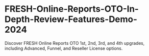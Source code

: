 # FRESH-Online-Reports-OTO-In-Depth-Review-Features-Demo-2024
Discover FRESH Online Reports OTO 1st, 2nd, 3rd, and 4th upgrades, including Advanced, Funnel, and Reseller License options.
